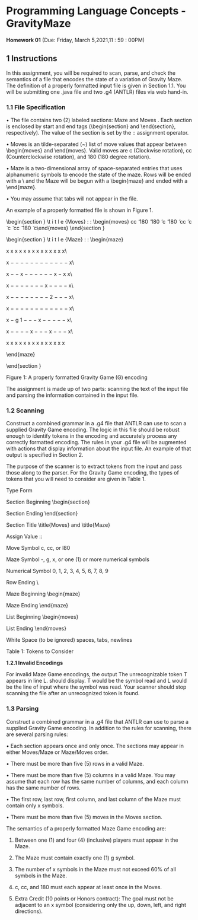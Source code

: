 # Programming Language Concepts - GravityMaze

**Homework 01** (Due: Friday, March 5,2021,11 : 59 : 00PM)

## 1 Instructions

In this assignment, you will be required to scan, parse, and check the semantics of a file that encodes
the state of a variation of Gravity Maze. The definition of a properly formatted input file is given in
Section 1.1.
You will be submitting one .java file and two .g4 (ANTLR) files via web hand-in.

### 1.1 File Specification

• The file contains two (2) labeled sections: Maze and Moves . Each section is enclosed by start and end tags (\begin{section} and \end{section}, respectively). The value of the section is set by the :: assignment operator.

• Moves is an tilde-separated (~) list of move values that appear between \begin{moves} and \end{moves}. Valid moves are c (Clockwise rotation), cc (Counterclockwise rotation), and 180 (180 degree rotation).

• Maze is a two-dimensional array of space-separated entries that uses alphanumeric symbols to encode the state of the maze. Rows will be ended with a \\ and the Maze will be begun with a \begin{maze} and ended with a \end{maze}.

• You may assume that tabs will not appear in the file.

An example of a properly formatted file is shown in Figure 1.

\begin{section } \t i t l e {Moves} : : \begin{moves} cc  ̃ 180  ̃ 180  ̃ c  ̃ 180  ̃ cc  ̃ c  ̃ c  ̃ cc  ̃ 180  ̃ c\end{moves} \end{section }

\begin{section } \t i t l e {Maze} : : \begin{maze}

x x x x x x x x x x x x x x\\

x − − − − − − − − − − − − x\\

x − − x − − − − − − x − x x\\

x − − − − − − − x − − − − x\\

x − − − − − − − − 2 − − − x\\

x − − − − − − − − − − − − x\\

x − g 1 − − − x − − − − − x\\

x − − − − x − − − x − − − x\\

x x x x x x x x x x x x x x

\end{maze}

\end{section }

Figure 1: A properly formatted Gravity Game (G) encoding

The assignment is made up of two parts: scanning the text of the input file and parsing the information contained in the input file.

### 1.2 Scanning

Construct a combined grammar in a .g4 file that ANTLR can use to scan a supplied Gravity Game encoding. The logic in this file should be robust enough to identify tokens in the encoding and accurately process any correctly formatted encoding. The rules in your .g4 file will be augmented with actions that display information about the input file. An example of that output is specified in Section 2.

The purpose of the scanner is to extract tokens from the input and pass those along to the parser. For the Gravity Game encoding, the types of tokens that you will need to consider are given in Table 1.

Type               Form

Section            Beginning \begin{section}

Section Ending     \end{section}

Section Title      \title{Moves} and \title{Maze}

Assign Value       ::

Move Symbol        c, cc, or l80

Maze Symbol        -, g, x, or one (1) or more numerical symbols

Numerical Symbol   0, 1, 2, 3, 4, 5, 6, 7, 8, 9

Row Ending         \\

Maze Beginning     \begin{maze}

Maze Ending        \end{maze}

List Beginning     \begin{moves}

List Ending        \end{moves}

White Space (to be ignored) spaces, tabs, newlines

Table 1: Tokens to Consider

**1.2.1 Invalid Encodings**

For invalid Maze Game encodings, the output The unrecognizable token T appears in line L. should display. T would be the symbol read and L would be the line of input where the symbol was read. Your scanner should stop scanning the file after an unrecognized token is found.

### 1.3 Parsing

Construct a combined grammar in a .g4 file that ANTLR can use to parse a supplied Gravity Game encoding. In addition to the rules for scanning, there are several parsing rules:

• Each section appears once and only once. The sections may appear in either Moves/Maze or Maze/Moves order.

• There must be more than five (5) rows in a valid Maze.

• There must be more than five (5) columns in a valid Maze. You may assume that each row has the same number of columns, and each column has the same number of rows.

• The first row, last row, first column, and last column of the Maze must contain only x symbols.

• There must be more than five (5) moves in the Moves section.

The semantics of a properly formatted Maze Game encoding are:

1. Between one (1) and four (4) (inclusive) players must appear in the Maze.

2. The Maze must contain exactly one (1) g symbol.

3. The number of x symbols in the Maze must not exceed 60% of all symbols in the Maze.

4. c, cc, and 180 must each appear at least once in the Moves.

5. Extra Credit (10 points or Honors contract): The goal must not be adjacent to an x symbol (considering only the up, down, left, and right directions).
